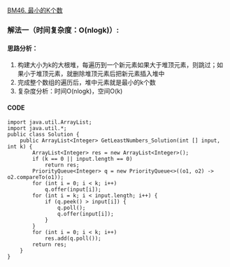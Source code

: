 [BM46. 最小的K个数](https://www.nowcoder.com/practice/6a296eb82cf844ca8539b57c23e6e9bf?tpId=295&tags=&title=&difficulty=0&judgeStatus=0&rp=0&sourceUrl=%2Fexam%2Foj)
### 解法一（时间复杂度：O(nlogk)）:
#### 思路分析：
1. 构建大小为k的大根堆，每遍历到一个新元素如果大于堆顶元素，则跳过；如果小于堆顶元素，就删除堆顶元素后把新元素插入堆中
2. 完成整个数组的遍历后，堆中元素就是最小的k个数
3. 复杂度分析：时间O(nlogk)，空间O(k)
#### CODE
```
import java.util.ArrayList;
import java.util.*;
public class Solution {
    public ArrayList<Integer> GetLeastNumbers_Solution(int [] input, int k) {
        ArrayList<Integer> res = new ArrayList<Integer>();
        if (k == 0 || input.length == 0)
            return res;
        PriorityQueue<Integer> q = new PriorityQueue<>((o1, o2) -> o2.compareTo(o1));
        for (int i = 0; i < k; i++)
            q.offer(input[i]);
        for (int i = k; i < input.length; i++) {
            if (q.peek() > input[i]) {
                q.poll();
                q.offer(input[i]);
            }
        }
        for (int i = 0; i < k; i++)
            res.add(q.poll());
        return res;
    }
}
```
